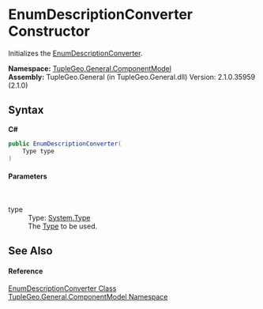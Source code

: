 # EnumDescriptionConverter Constructor 
 

Initializes the <a href="T_TupleGeo_General_ComponentModel_EnumDescriptionConverter">EnumDescriptionConverter</a>.

**Namespace:**&nbsp;<a href="N_TupleGeo_General_ComponentModel">TupleGeo.General.ComponentModel</a><br />**Assembly:**&nbsp;TupleGeo.General (in TupleGeo.General.dll) Version: 2.1.0.35959 (2.1.0)

## Syntax

**C#**<br />
``` C#
public EnumDescriptionConverter(
	Type type
)
```


#### Parameters
&nbsp;<dl><dt>type</dt><dd>Type: <a href="http://msdn2.microsoft.com/en-us/library/42892f65" target="_blank">System.Type</a><br />The <a href="http://msdn2.microsoft.com/en-us/library/42892f65" target="_blank">Type</a> to be used.</dd></dl>

## See Also


#### Reference
<a href="T_TupleGeo_General_ComponentModel_EnumDescriptionConverter">EnumDescriptionConverter Class</a><br /><a href="N_TupleGeo_General_ComponentModel">TupleGeo.General.ComponentModel Namespace</a><br />